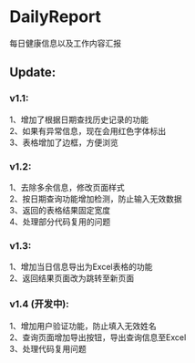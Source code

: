 # DailyReport
每日健康信息以及工作内容汇报  
  
## Update:  
### v1.1:  
1、增加了根据日期查找历史记录的功能  
2、如果有异常信息，现在会用红色字体标出  
3、表格增加了边框，方便浏览  

### v1.2:  
1、去除多余信息，修改页面样式  
2、按日期查询功能增加检测，防止输入无效数据  
3、返回的表格结果固定宽度  
4、处理部分代码复用的问题  

### v1.3:
1、增加当日信息导出为Excel表格的功能  
2、返回结果页面改为跳转至新页面  

### v1.4 (开发中):  
1、增加用户验证功能，防止填入无效姓名  
2、查询页面增加导出按钮，导出查询信息至Excel  
3、处理代码复用问题  
  